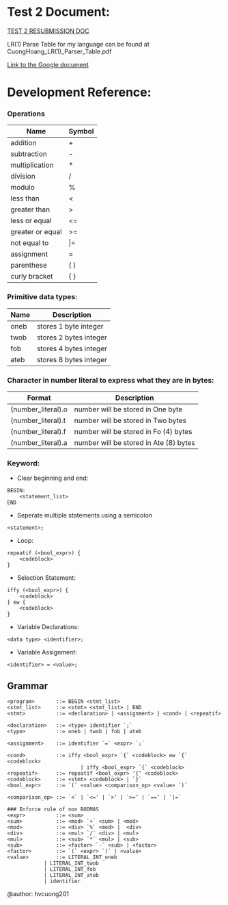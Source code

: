 # Test 2 Document:
[TEST 2 RESUBMISSION DOC](https://docs.google.com/document/d/1781U41ydMz_0HRzeQnuIUyZ-tOFjqX5Bccd6j6syKh4/edit?usp=sharing)

LR(1) Parse Table for my language can be found at CuongHoang_LR(1)_Parser_Table.pdf

[Link to the Google document](https://docs.google.com/document/d/1s6JLctfnJl_DpSqcduSnPm9vLjd5eSziy10ILEjnQ80/edit?usp=sharing)

# Development Reference:
### Operations
| Name| Symbol |
|--|--|
| addition | + |
| subtraction | - |
| multiplication| * |
| division| / |
| modulo| % |
| less than | < |
| greater than | > |
| less or equal | <= |
| greater or equal | >= |
| not equal to | \|= |
| assignment | = |
| parenthese | ( ) |
| curly bracket | { } |

### Primitive data types: 
| Name | Description |
|--|--|
| oneb | stores 1 byte integer |
| twob | stores 2 bytes integer |
| fob | stores 4 bytes integer |
| ateb | stores 8 bytes integer |

### Character in number literal to express what they are in bytes:

| Format | Description |
|--|--|
|(number_literal).o | number will be stored in One byte |
|(number_literal).t | number will be stored in Two bytes |
|(number_literal).f | number will be stored in Fo (4) bytes |
|(number_literal).a | number will be stored in Ate (8) bytes |

### Keyword:
- Clear beginning and end:
```
BEGIN:
	<statement_list>
END
```
- Seperate multiple statements using a semicolon 
```
<statement>;
```
- Loop:
```
repeatif (<bool_expr>) {
	<codeblock>
}
```
- Selection Statement:
```
iffy (<bool_expr>) {
	<codeblock>
} ew {
	<codeblock>
}
```
- Variable Declarations:
```
<data type> <identifier>;
```
- Variable Assignment:
```
<identifier> = <value>;
```
  
## Grammar

```
<program> 		::= BEGIN <stmt_list>
<stmt_list> 	::= <stmt> <stmt_list> | END
<stmt>  		::= <declaration> | <assignment> | <cond> | <repeatif>

<declaration>  	::= <type> identifier `;`
<type> 			::= oneb | twob | fob | ateb

<assignment> 	::= identifier `=` <expr> `;`

<cond> 			::= iffy <bool_expr> `{` <codeblock> ew `{` <codeblock>
                        | iffy <bool_expr> `{` <codeblock>
<repeatif> 		::= repeatif <bool_expr> ‘{‘ <codeblock>
<codeblock>  	::= <stmt> <codeblock> | `}`
<bool_expr>  	::= `(` <value> <comparison_op> <value> `)`

<comparison_op> ::= `<` | `<=’ | `>’ | `>=’ | `==’ | `|=`

### Enforce rule of non BODMAS
<expr>  		::= <sum>
<sum>  			::= <mod> `+` <sum> | <mod>
<mod>  			::= <div> `%` <mod> |  <div>
<div>  			::= <mul> `/` <div> | <mul>
<mul>  			::= <sub> `*` <mul> | <sub>
<sub>  			::= <factor> `-` <sub> | <factor>
<factor> 		::= `(` <expr> `)` | <value>
<value>  		::= LITERAL_INT_oneb
			| LITERAL_INT_twob
			| LITERAL_INT_fob
			| LITERAL_INT_ateb
			| identifier
```
@author: hvcuong201

